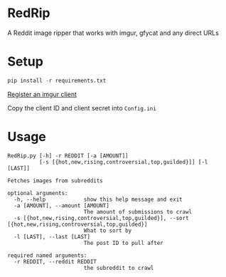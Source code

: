 # RedRip
A Reddit image ripper that works with imgur, gfycat and any direct URLs


# Setup

```py
pip install -r requirements.txt
```

[Register an imgur client](https://api.imgur.com/oauth2/addclient)

Copy the client ID and client secret into ``Config.ini``

# Usage

```
RedRip.py [-h] -r REDDIT [-a [AMOUNT]]
          [-s [{hot,new,rising,controversial,top,guilded}]] [-l [LAST]]

Fetches images from subreddits

optional arguments:
  -h, --help            show this help message and exit
  -a [AMOUNT], --amount [AMOUNT]
                        The amount of submissions to crawl
  -s [{hot,new,rising,controversial,top,guilded}], --sort [{hot,new,rising,controversial,top,guilded}]
                        What to sort by
  -l [LAST], --last [LAST]
                        The post ID to pull after

required named arguments:
  -r REDDIT, --reddit REDDIT
                        the subreddit to crawl
```